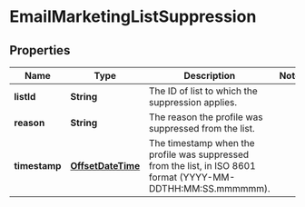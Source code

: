 # EmailMarketingListSuppression

## Properties
Name | Type | Description | Notes
------------ | ------------- | ------------- | -------------
**listId** | **String** | The ID of list to which the suppression applies. | 
**reason** | **String** | The reason the profile was suppressed from the list. | 
**timestamp** | [**OffsetDateTime**](OffsetDateTime.md) | The timestamp when the profile was suppressed from the list, in ISO 8601 format (YYYY-MM-DDTHH:MM:SS.mmmmmm). | 
